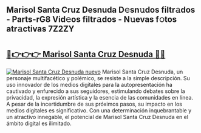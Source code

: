 ## Marisol Santa Cruz Desnuda D𝚎sn𝚞dos filtr𝚊dos - Parts-rG8 Vid𝚎os filtr𝚊dos - N𝚞evas f𝚘tos atr𝚊ctivas 7Z2ZY

# <h2><a href="http://mbaf50v.tromn.icu/?c=Marisol+Santa+Cruz+Desnuda">🔗👉👉👉 Marisol Santa Cruz Desnuda 🔗🔗</a></h2>

[![Marisol Santa Cruz Desnuda nuevo](https://i.imgur.com/pEAQMta.gif)](http://mbaf50v.tromn.icu/?c=Marisol+Santa+Cruz+Desnuda)
Marisol Santa Cruz Desnuda, un personaje multifacético y polémico, se resiste a la simple descripción. Su uso innovador de los medios digitales para la autopresentación ha cautivado y enfurecido a sus seguidores, estimulando debates sobre la privacidad, la expresión artística y la esencia de las comunidades en línea. A pesar de la incertidumbre de sus próximos pasos, su impacto en los medios digitales es significativo. Con una determinación inquebrantable y un atractivo innegable, el potencial de Marisol Santa Cruz Desnuda en el ámbito digital es ilimitado.
